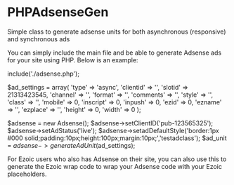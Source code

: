 # PHPAdsenseGen
Simple class to generate adsense units for both asynchronous (responsive) and synchronous ads

You can simply include the main file and be able to generate Adsense ads for your site using PHP. Below is an example:

include('./adsense.php');
    
$ad_settings = array(
    'type'      =>  'async',
    'clientid'  =>  '',
    'slotid'    =>  21313423545,
    'channel'   =>  '',
    'format'    =>  '',
    'comments'  =>  '',
    'style'     =>  '',
    'class'     =>  '',
    'mobile'    =>  0,
    'inscript'  =>  0,
    'inpush'    =>  0,
    'ezid'      =>  0,
    'ezname'    =>  '',
    'ezplace'   =>  '',
    'height'   =>  0,
    'width'    =>  0
);
    
$adsense = new Adsense();
$adsense->setClientID('pub-123565325');
$adsense->setAdStatus('live');
$adsense->setadDefaultStyle('border:1px #000 solid;padding:10px;height:100px;margin:10px;','testadclass');
$ad_unit = $adsense->generateAdUnit($ad_settings);

For Ezoic users who also has Adsense on their site, you can also use this to generate the Ezoic wrap code to wrap your Adsense code with your Ezoic placeholders.
